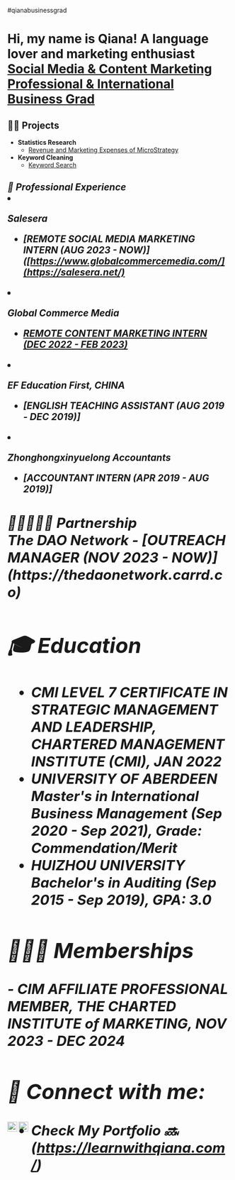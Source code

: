#qianabusinessgrad
<h1>Hi, my name is Qiana! A language lover and marketing enthusiast <br/><a 
href="https://www.linkedin.com/in/qiana-yang-89122b205/">Social Media & Content Marketing Professional & International Business Grad</a></h1>

<h2>👩‍💻 Projects</h2>

- <b>Statistics Research</b>
  - [Revenue and Marketing Expenses of MicroStrategy](https://docs.google.com/spreadsheets/d/1EHjZ1qy0xp3l2Lriy6qoXbc0ps1qPKcgnAuxrSfAEgQ/edit?usp=sharing)
- <b>Keyword Cleaning</b>
  - [Keyword Search](https://docs.google.com/spreadsheets/d/1nbu0O18m2Pwi_vRns69Ea-j-BJ25nxA5sIrp02AFAGo/edit?usp=sharing) <b><i>

<h2>💼 Professional Experience<br/><a

- <b>Salesera</b>
  - [REMOTE SOCIAL MEDIA MARKETING INTERN (AUG 2023 - NOW)]([https://www.globalcommercemedia.com/](https://salesera.net/)<b><i>
                                    
- <b>Global Commerce Media</b>
  - [REMOTE CONTENT MARKETING INTERN (DEC 2022 - FEB 2023)](https://www.globalcommercemedia.com/)<b><i>

- <b>EF Education First, CHINA<b>
  - [ENGLISH TEACHING ASSISTANT (AUG 2019 - DEC 2019)]<b><i>

- <b>Zhonghongxinyuelong Accountants</b>
  - [ACCOUNTANT INTERN (APR 2019 - AUG 2019)]<b><i>

<h2>👩🏻‍🤝‍👩🏾 Partnership<br/><a
- <b>The DAO Network</b>
  - [OUTREACH MANAGER (NOV 2023 - NOW)](https://thedaonetwork.carrd.co)<b><i>

                                    

<h2>🎓 Education</h2>

- <b>CMI LEVEL 7 CERTIFICATE IN STRATEGIC MANAGEMENT AND LEADERSHIP, CHARTERED MANAGEMENT INSTITUTE (CMI), JAN 2022</b>
- <b>UNIVERSITY OF ABERDEEN Master's in International Business Management (Sep 2020 - Sep 2021), Grade: Commendation/Merit</b>
- <b>HUIZHOU UNIVERSITY Bachelor's in Auditing (Sep 2015 - Sep 2019), GPA: 3.0</b>

<h2>👩🏻‍🏫 Memberships</h2>
- <b>CIM AFFILIATE PROFESSIONAL MEMBER, THE CHARTED INSTITUTE of MARKETING, NOV 2023 - DEC 2024</b>



<h2> 🤳 Connect with me:</h2>


[<img align="left" alt="QianaYang | LinkedIn" width="22px" src="https://cdn.jsdelivr.net/npm/simple-icons@v3/icons/linkedin.svg" />][linkedin]
[<img align="left" alt="QianaYang | LinkedIn" width="22px" src="[https://cdn.jsdelivr.net/npm/simple-icons@v3/icons/linkedin.svg](https://cdn.jsdelivr.net/npm/simple-icons@v3/icons/twitter.svg)" />][twitter]

[linkedin]: https://www.linkedin.com/in/qiana-yang-89122b205/
[twitter]: https://twitter.com/QianaY15132
- <b>Check My Portfolio 🔜 (https://learnwithqiana.com/)<b><i>

<!--
**joshmadakor1/joshmadakor1** is a ✨ _special_ ✨ repository because its `README.md` (this file) appears on your GitHub profile.

Here are some ideas to get you started:

- 🔭 I’m currently working on ...
- 🌱 I’m currently learning ...
- 👯 I’m looking to collaborate on ...
- 🤔 I’m looking for help with ...
- 💬 Ask me about ...
- 📫 How to reach me: ...
- 😄 Pronouns: ...
- ⚡ Fun fact: ...
-->
